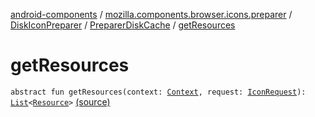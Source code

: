 [android-components](../../../index.md) / [mozilla.components.browser.icons.preparer](../../index.md) / [DiskIconPreparer](../index.md) / [PreparerDiskCache](index.md) / [getResources](./get-resources.md)

# getResources

`abstract fun getResources(context: `[`Context`](https://developer.android.com/reference/android/content/Context.html)`, request: `[`IconRequest`](../../../mozilla.components.browser.icons/-icon-request/index.md)`): `[`List`](https://kotlinlang.org/api/latest/jvm/stdlib/kotlin.collections/-list/index.html)`<`[`Resource`](../../../mozilla.components.browser.icons/-icon-request/-resource/index.md)`>` [(source)](https://github.com/mozilla-mobile/android-components/blob/master/components/browser/icons/src/main/java/mozilla/components/browser/icons/preparer/DiskIconPreparer.kt#L18)